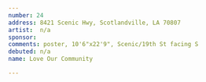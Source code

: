 ```yaml
---
number: 24
address: 8421 Scenic Hwy, Scotlandville, LA 70807
artist:  n/a
sponsor:
comments: poster, 10'6"x22'9", Scenic/19th St facing S
debuted: n/a
name: Love Our Community

---
```

